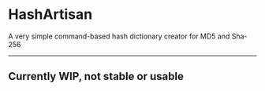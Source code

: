 # HashArtisan
A very simple command-based hash dictionary creator for MD5 and Sha-256

---

## Currently WIP, not stable or usable
